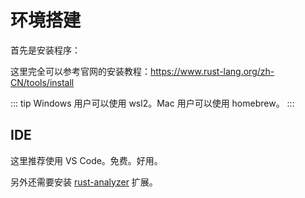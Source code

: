 # 环境搭建

首先是安装程序：

这里完全可以参考官网的安装教程：https://www.rust-lang.org/zh-CN/tools/install

::: tip
Windows 用户可以使用 wsl2。Mac 用户可以使用 homebrew。
:::

## IDE

这里推荐使用 VS Code。免费。好用。

另外还需要安装 [rust-analyzer](https://marketplace.visualstudio.com/items?itemName=rust-lang.rust-analyzer) 扩展。